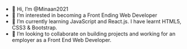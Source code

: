 - 👋 Hi, I’m @Minaan2021
- 👀 I’m interested in becoming a Front Ending Web Developer
- 🌱 I’m currently learning JavaScript and React.js. I have learnt HTML5, CSS3 & Bootstrap.
- 💞️ I’m looking to collaborate on building projects and working for an employer as a Front End Web Developer.

<!---
Minaan2021/Minaan2021 is a ✨ special ✨ repository because its `README.md` (this file) appears on your GitHub profile.
You can click the Preview link to take a look at your changes.
--->
